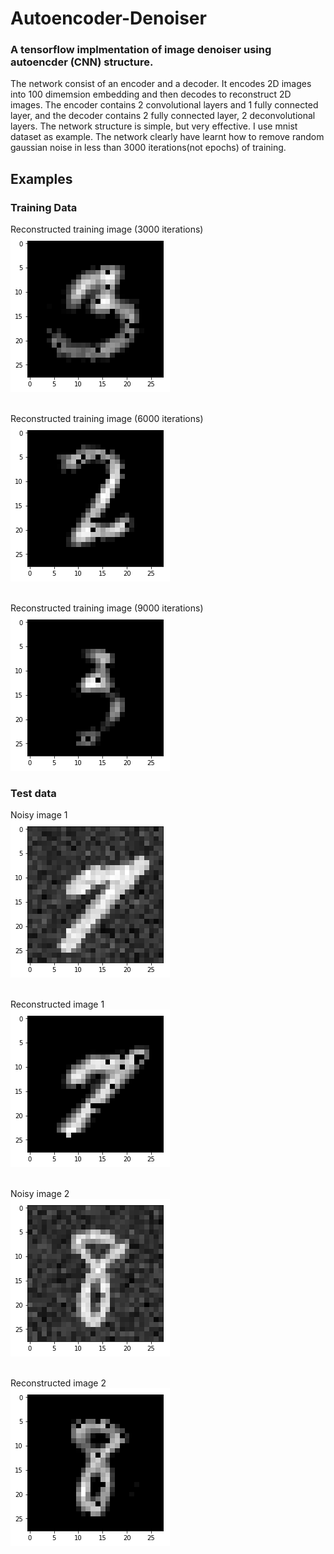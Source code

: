 # Autoencoder-Denoiser
### A tensorflow implmentation of image denoiser using autoencder (CNN) structure.

The network consist of an encoder and a decoder. It encodes 2D images into 100 dimemsion embedding and then decodes to reconstruct 2D images. The encoder contains 2 convolutional layers and 1 fully connected layer, and the decoder contains 2 fully connected layer, 2 deconvolutional layers.
The network structure is simple, but very effective. I use mnist dataset as example. The network clearly have learnt how to remove random gaussian noise in less than 3000 iterations(not epochs) of training.

## Examples

### Training Data

Reconstructed training image (3000 iterations)<br/>
![train-3000-iters](Examples/train-3000-iters.png)

<br/>Reconstructed training image (6000 iterations)<br/>
![train-6000-iters](Examples/train-6000-iters.png)

<br/>Reconstructed training image (9000 iterations)<br/>
![train-9000-iters](Examples/train-9000-iters.png)

### Test data

Noisy image 1<br/>
![test-noisy-1](Examples/test-noisy-1.png)

<br/>Reconstructed image 1<br/>
![test-reconstructed-1](Examples/test-reconstructed-1.png)

<br/>Noisy image 2<br/>
![test-noisy-2](Examples/test-noisy-2.png)

<br/>Reconstructed image 2<br/>
![test-reconstructed-2](Examples/test-reconstructed-2.png)
